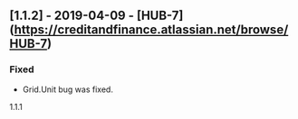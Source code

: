 ## [1.1.2] - 2019-04-09 - [HUB-7] (https://creditandfinance.atlassian.net/browse/HUB-7)
 
### Fixed
- Grid.Unit bug was fixed.

1.1.1
